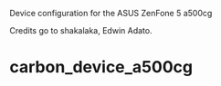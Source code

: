 Device configuration for the ASUS ZenFone 5 a500cg


Credits go to shakalaka, Edwin Adato. 
# carbon_device_a500cg
